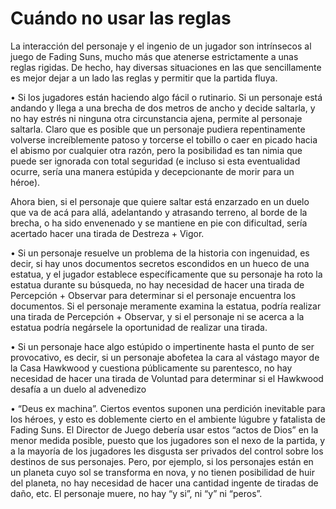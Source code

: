 # Cuándo no usar las reglas

La interacción del personaje y el ingenio de un jugador son intrínsecos al juego de Fading Suns, mucho más que atenerse estrictamente a unas reglas rigidas. De hecho, hay diversas situaciones en las que sencillamente es mejor dejar a un lado las reglas y permitir que la partida fluya.

• Si los jugadores están haciendo algo fácil o rutinario. Si un personaje está andando y llega a una brecha de dos metros de ancho y decide saltarla, y no hay estrés ni ninguna otra circunstancia ajena, permite al personaje saltarla. Claro que es posible que un personaje pudiera repentinamente volverse increíblemente patoso y torcerse el tobillo o caer en picado hacia el abismo por cualquier otra razón, pero la posibilidad es tan nimia que puede ser ignorada con total seguridad (e incluso si esta eventualidad ocurre, sería una manera estúpida y decepcionante de morir para un héroe).

Ahora bien, si el personaje que quiere saltar está enzarzado en un duelo que va de acá para allá, adelantando y atrasando terreno, al borde de la brecha, o ha sido envenenado y se mantiene en pie con dificultad, sería acertado hacer una tirada de Destreza + Vigor.

• Si un personaje resuelve un problema de la historia con ingenuidad, es decir, si hay unos documentos secretos escondidos en un hueco de una estatua, y el jugador establece específicamente que su personaje ha roto la estatua durante su búsqueda, no hay necesidad de hacer una tirada de Percepción + Observar para determinar si el personaje encuentra los documentos. Si el personaje meramente examina la estatua, podría realizar una tirada de Percepción + Observar, y si el personaje ni se acerca a la estatua podría negársele la oportunidad de realizar una tirada.

• Si un personaje hace algo estúpido o impertinente hasta el punto de ser provocativo, es decir, si un personaje abofetea la cara al vástago mayor de la Casa Hawkwood y cuestiona públicamente su parentesco, no hay necesidad de hacer una tirada de Voluntad para determinar si el Hawkwood desafía a un duelo al advenedizo

• “Deus ex machina”. Ciertos eventos suponen una perdición inevitable para los héroes, y esto es doblemente cierto en el ambiente lúgubre y fatalista de Fading Suns. El Director de Juego debería usar estos “actos de Dios” en la menor medida posible, puesto que los jugadores son el nexo de la partida, y a la mayoría de los jugadores les disgusta ser privados del control sobre los destinos de sus personajes. Pero, por ejemplo, si los personajes están en un planeta cuyo sol se transforma en nova, y no tienen posibilidad de huir del planeta, no hay necesidad de hacer una cantidad ingente de tiradas de daño, etc. El personaje muere, no hay “y si”, ni “y” ni “peros”.

